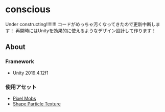 # conscious

Under constructing!!!!!!!!
コードがめっちゃ汚くなってきたので更新中断します！
再開時にはUnityを効果的に使えるようなデザイン設計して作ります！

## About

### Framework

- Unity 2019.4.12f1

### 使用アセット

- [Pixel Mobs](https://assetstore.unity.com/packages/2d/characters/pixel-mobs-54995)
- [Shape Particle Texture](https://assetstore.unity.com/packages/vfx/particles/shape-particle-texture-151241)
